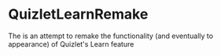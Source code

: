 # QuizletLearnRemake
The is an attempt to remake the functionality (and eventually to appearance) of Quizlet's Learn feature
